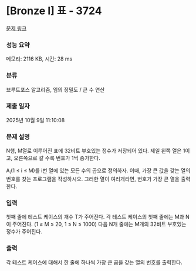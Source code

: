 # [Bronze I] 표 - 3724 

[문제 링크](https://www.acmicpc.net/problem/3724) 

### 성능 요약

메모리: 2116 KB, 시간: 28 ms

### 분류

브루트포스 알고리즘, 임의 정밀도 / 큰 수 연산

### 제출 일자

2025년 10월 9일 11:10:08

### 문제 설명

<p>N행, M열로 이루어진 표에 32비트 부호있는 정수가 저장되어 있다. 제일 왼쪽 열은 1이고, 오른쪽으로 갈 수록 번호가 1씩 증가한다.</p>

<p>A<sub>i</sub>(1 ≤ i ≤ M)를 i번 열에 있는 모든 수의 곱으로 정의하자. 이때, 가장 큰 값을 갖는 열의 번호를 찾는 프로그램을 작성하시오. 그러한 열이 여러개라면, 번호가 가장 큰 열을 출력한다.</p>

### 입력 

 <p>첫째 줄에 테스트 케이스의 개수 T가 주어진다. 각 테스트 케이스의 첫째 줄에는 M과 N이 주어진다. (1 ≤ M ≤ 20, 1 ≤ N ≤ 1000) 다음 N개 줄에는 M개의 32비트 부호있는 정수가 주어진다.</p>

### 출력 

 <p>각 테스트 케이스에 대해서 한 줄에 하나씩 가장 큰 곱을 갖는 열의 번호를 출력한다.</p>

